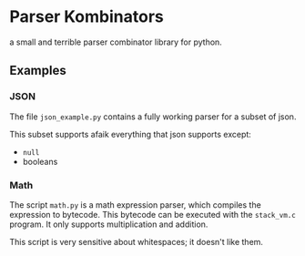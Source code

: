 # Parser Kombinators

a small and terrible parser combinator library for python.

## Examples

### JSON

The file `json_example.py` contains a fully working parser for a subset of json.

This subset supports afaik everything that json supports except:

* `null`
* booleans

### Math

The script `math.py` is a math expression parser, which compiles the expression to bytecode. This bytecode can be executed with the `stack_vm.c` program. It only supports multiplication and addition.

This script is very sensitive about whitespaces; it doesn't like them.
